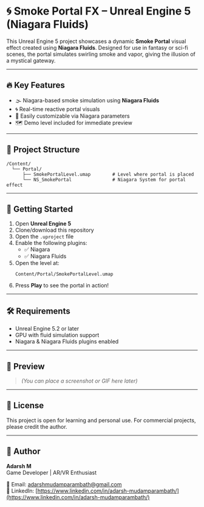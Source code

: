 # 🌀 Smoke Portal FX – Unreal Engine 5 (Niagara Fluids)

This Unreal Engine 5 project showcases a dynamic **Smoke Portal** visual effect created using **Niagara Fluids**. Designed for use in fantasy or sci-fi scenes, the portal simulates swirling smoke and vapor, giving the illusion of a mystical gateway.

---

## 🔥 Key Features

- 🌫️ Niagara-based smoke simulation using **Niagara Fluids**
- 🌀 Real-time reactive portal visuals
- 🧠 Easily customizable via Niagara parameters
- 🗺️ Demo level included for immediate preview

---

## 📁 Project Structure

```
/Content/
  └── Portal/
      ├── SmokePortalLevel.umap        # Level where portal is placed
      └── NS_SmokePortal               # Niagara System for portal effect
```

---

## 🚀 Getting Started

1. Open **Unreal Engine 5**
2. Clone/download this repository
3. Open the `.uproject` file
4. Enable the following plugins:
   - ✅ Niagara
   - ✅ Niagara Fluids
5. Open the level at:
   ```
   Content/Portal/SmokePortalLevel.umap
   ```
6. Press **Play** to see the portal in action!

---

## 🛠️ Requirements

- Unreal Engine 5.2 or later  
- GPU with fluid simulation support  
- Niagara & Niagara Fluids plugins enabled

---

## 🎥 Preview

> *(You can place a screenshot or GIF here later)*

---

## 📘 License

This project is open for learning and personal use. For commercial projects, please credit the author.

---

## 👤 Author

**Adarsh M**  
Game Developer | AR/VR Enthusiast  

📧 Email: [adarshmudamparambath@gmail.com](mailto:adarshmudamparambath@gmail.com)  
🔗 LinkedIn: [https://www.linkedin.com/in/adarsh-mudamparambath/](https://www.linkedin.com/in/adarsh-mudamparambath/)
